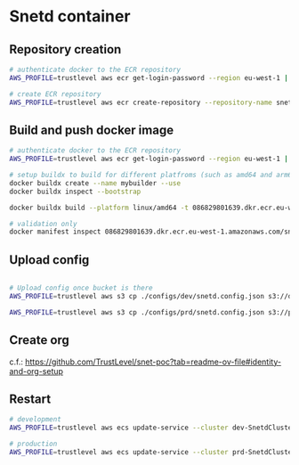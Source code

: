 # Snetd container

## Repository creation

```bash
# authenticate docker to the ECR repository
AWS_PROFILE=trustlevel aws ecr get-login-password --region eu-west-1 | docker login --username AWS --password-stdin 086829801639.dkr.ecr.eu-west-1.amazonaws.com

# create ECR repository
AWS_PROFILE=trustlevel aws ecr create-repository --repository-name snetd --region eu-west-1
```

## Build and push docker image

```bash
# authenticate docker to the ECR repository
AWS_PROFILE=trustlevel aws ecr get-login-password --region eu-west-1 | docker login --username AWS --password-stdin 086829801639.dkr.ecr.eu-west-1.amazonaws.com

# setup buildx to build for different platfroms (such as amd64 and arm64)
docker buildx create --name mybuilder --use
docker buildx inspect --bootstrap

docker buildx build --platform linux/amd64 -t 086829801639.dkr.ecr.eu-west-1.amazonaws.com/snetd:latest --push .

# validation only
docker manifest inspect 086829801639.dkr.ecr.eu-west-1.amazonaws.com/snetd:latest
```

## Upload config

```bash

# Upload config once bucket is there
AWS_PROFILE=trustlevel aws s3 cp ./configs/dev/snetd.config.json s3://dev-snetd-config/snetd.config.json

AWS_PROFILE=trustlevel aws s3 cp ./configs/prd/snetd.config.json s3://prd-snetd-config/snetd.config.json

```

## Create org

 c.f.: https://github.com/TrustLevel/snet-poc?tab=readme-ov-file#identity-and-org-setup

## Restart

```bash
# development
AWS_PROFILE=trustlevel aws ecs update-service --cluster dev-SnetdCluster --service dev-SnetdFargateService --force-new-deployment --region eu-west-1 

# production
AWS_PROFILE=trustlevel aws ecs update-service --cluster prd-SnetdCluster --service prd-SnetdFargateService --force-new-deployment --region eu-west-1 
```
